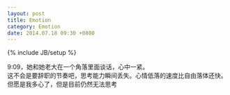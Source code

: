 ```yaml
---
layout: post
title: Emotion 
category: Emotion 
date: 2014.07.18 09:30 +0800
---
```


{% include JB/setup %}

9:09，她和她老大在一个角落里面谈话，心中一紧。<br>
这不会是要辞职的节奏吧，思考能力瞬间丢失。心情低落的速度比自由落体还快。<br>
但愿是我多心了，但是目前仍然无法思考


